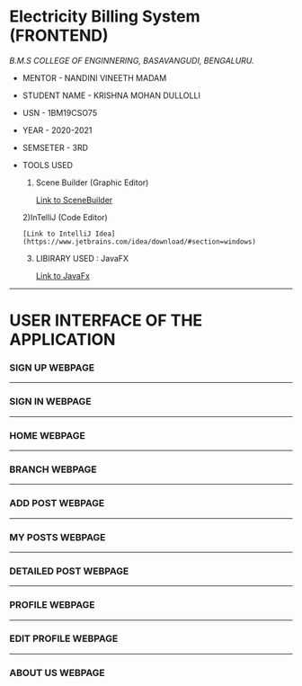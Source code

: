 # Electricity Billing System (FRONTEND)





*B.M.S COLLEGE OF ENGINNERING, BASAVANGUDI, BENGALURU.*

* MENTOR - NANDINI VINEETH MADAM

* STUDENT NAME - KRISHNA MOHAN DULLOLLI

* USN - 1BM19CSO75

* YEAR - 2020-2021

* SEMSETER - 3RD

* TOOLS USED 
 
   1) Scene Builder (Graphic Editor) 
 
      [Link to SceneBuilder](https://gluonhq.com/products/scene-builder/#download)
             
   2)InTelliJ (Code Editor)
             
      [Link to IntelliJ Idea](https://www.jetbrains.com/idea/download/#section=windows)
                
   3) LIBIRARY USED : JavaFX
          
      [Link to JavaFx]( https://docs.oracle.com/javase/8/javase-clienttechnologies.htm)
       
       
************************************************************************

# USER INTERFACE OF THE APPLICATION


### SIGN UP WEBPAGE

************************************************************************


### SIGN IN WEBPAGE


************************************************************************

### HOME WEBPAGE


************************************************************************


### BRANCH WEBPAGE

************************************************************************
### ADD POST WEBPAGE



************************************************************************


### MY POSTS WEBPAGE



************************************************************************
### DETAILED POST WEBPAGE

************************************************************************

### PROFILE WEBPAGE

************************************************************************


### EDIT PROFILE WEBPAGE


************************************************************************


### ABOUT US WEBPAGE


